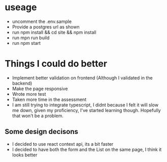 # useage

- uncomment the .env.sample
- Provide a postgres url as shown
- run npm install && cd site && npm install
- run mpn run build
- run npm start

# Things I could do better

- Implement better validation on frontend (Although I validated in the backend)
- Make the page responsive
- Wrote more test
- Taken more time in the assessment
- I am still trying to integrate typescript, I didnt because I felt it will slow me down, given my proficiency, I've started learning though. Hopefully that won't be a problem.

## Some design decisons

- I decided to use react context api, its a bit faster
- I decided to have both the form and the List on the same page, I think it looks better
